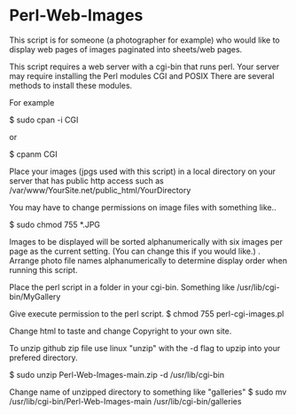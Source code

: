 # Perl-Web-Images

This script is for someone (a photographer for example) who would like to display web pages of images paginated into sheets/web pages.

This script requires a web server with a cgi-bin that runs perl.  Your server may require installing the Perl modules CGI and POSIX
There are several methods to install these modules.


For example

$ sudo cpan -i CGI 

or 

$ cpanm CGI


Place your images (jpgs used with this script) in a local directory on your server that has public http access such as /var/www/YourSite.net/public_html/YourDirectory

You may have to change permissions on image files with something like..

$ sudo chmod 755 *.JPG

Images to be displayed will be sorted alphanumerically with six images per page as the current setting. (You can change this if you would like.)
.
Arrange photo file names alphanumerically to determine display order when running this script.

Place the perl script in a folder in your cgi-bin.  Something like /usr/lib/cgi-bin/MyGallery

Give execute permission to the perl script.
$ chmod 755 perl-cgi-images.pl

Change html to taste and change Copyright to your own site.

To unzip github zip file use linux "unzip" with the -d flag to upzip into your prefered directory. 

$ sudo unzip Perl-Web-Images-main.zip -d /usr/lib/cgi-bin

Change name of unzipped directory to something like "galleries"
$ sudo mv /usr/lib/cgi-bin/Perl-Web-Images-main /usr/lib/cgi-bin/galleries
